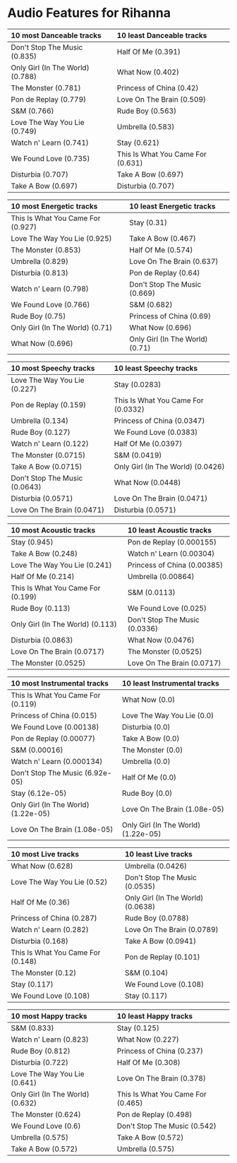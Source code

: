 # Audio Features for Rihanna
| 10 most Danceable tracks | 10 least Danceable tracks |
|:---|:---|
| Don't Stop The Music (0.835) | Half Of Me (0.391) |
| Only Girl (In The World) (0.788) | What Now (0.402) |
| The Monster (0.781) | Princess of China (0.42) |
| Pon de Replay (0.779) | Love On The Brain (0.509) |
| S&M (0.766) | Rude Boy (0.563) |
| Love The Way You Lie (0.749) | Umbrella (0.583) |
| Watch n' Learn (0.741) | Stay (0.621) |
| We Found Love (0.735) | This Is What You Came For (0.631) |
| Disturbia (0.707) | Take A Bow (0.697) |
| Take A Bow (0.697) | Disturbia (0.707) |

| 10 most Energetic tracks | 10 least Energetic tracks |
|:---|:---|
| This Is What You Came For (0.927) | Stay (0.31) |
| Love The Way You Lie (0.925) | Take A Bow (0.467) |
| The Monster (0.853) | Half Of Me (0.574) |
| Umbrella (0.829) | Love On The Brain (0.637) |
| Disturbia (0.813) | Pon de Replay (0.64) |
| Watch n' Learn (0.798) | Don't Stop The Music (0.669) |
| We Found Love (0.766) | S&M (0.682) |
| Rude Boy (0.75) | Princess of China (0.69) |
| Only Girl (In The World) (0.71) | What Now (0.696) |
| What Now (0.696) | Only Girl (In The World) (0.71) |

| 10 most Speechy tracks | 10 least Speechy tracks |
|:---|:---|
| Love The Way You Lie (0.227) | Stay (0.0283) |
| Pon de Replay (0.159) | This Is What You Came For (0.0332) |
| Umbrella (0.134) | Princess of China (0.0347) |
| Rude Boy (0.127) | We Found Love (0.0383) |
| Watch n' Learn (0.122) | Half Of Me (0.0397) |
| The Monster (0.0715) | S&M (0.0419) |
| Take A Bow (0.0715) | Only Girl (In The World) (0.0426) |
| Don't Stop The Music (0.0643) | What Now (0.0448) |
| Disturbia (0.0571) | Love On The Brain (0.0471) |
| Love On The Brain (0.0471) | Disturbia (0.0571) |

| 10 most Acoustic tracks | 10 least Acoustic tracks |
|:---|:---|
| Stay (0.945) | Pon de Replay (0.000155) |
| Take A Bow (0.248) | Watch n' Learn (0.00304) |
| Love The Way You Lie (0.241) | Princess of China (0.00385) |
| Half Of Me (0.214) | Umbrella (0.00864) |
| This Is What You Came For (0.199) | S&M (0.0113) |
| Rude Boy (0.113) | We Found Love (0.025) |
| Only Girl (In The World) (0.113) | Don't Stop The Music (0.0336) |
| Disturbia (0.0863) | What Now (0.0476) |
| Love On The Brain (0.0717) | The Monster (0.0525) |
| The Monster (0.0525) | Love On The Brain (0.0717) |

| 10 most Instrumental tracks | 10 least Instrumental tracks |
|:---|:---|
| This Is What You Came For (0.119) | What Now (0.0) |
| Princess of China (0.015) | Love The Way You Lie (0.0) |
| We Found Love (0.00138) | Disturbia (0.0) |
| Pon de Replay (0.00077) | Take A Bow (0.0) |
| S&M (0.00016) | The Monster (0.0) |
| Watch n' Learn (0.000134) | Umbrella (0.0) |
| Don't Stop The Music (6.92e-05) | Half Of Me (0.0) |
| Stay (6.12e-05) | Rude Boy (0.0) |
| Only Girl (In The World) (1.22e-05) | Love On The Brain (1.08e-05) |
| Love On The Brain (1.08e-05) | Only Girl (In The World) (1.22e-05) |

| 10 most Live tracks | 10 least Live tracks |
|:---|:---|
| What Now (0.628) | Umbrella (0.0426) |
| Love The Way You Lie (0.52) | Don't Stop The Music (0.0535) |
| Half Of Me (0.36) | Only Girl (In The World) (0.0638) |
| Princess of China (0.287) | Rude Boy (0.0788) |
| Watch n' Learn (0.282) | Love On The Brain (0.0789) |
| Disturbia (0.168) | Take A Bow (0.0941) |
| This Is What You Came For (0.148) | Pon de Replay (0.101) |
| The Monster (0.12) | S&M (0.104) |
| Stay (0.117) | We Found Love (0.108) |
| We Found Love (0.108) | Stay (0.117) |

| 10 most Happy tracks | 10 least Happy tracks |
|:---|:---|
| S&M (0.833) | Stay (0.125) |
| Watch n' Learn (0.823) | What Now (0.227) |
| Rude Boy (0.812) | Princess of China (0.237) |
| Disturbia (0.722) | Half Of Me (0.308) |
| Love The Way You Lie (0.641) | Love On The Brain (0.378) |
| Only Girl (In The World) (0.632) | This Is What You Came For (0.465) |
| The Monster (0.624) | Pon de Replay (0.498) |
| We Found Love (0.6) | Don't Stop The Music (0.542) |
| Umbrella (0.575) | Take A Bow (0.572) |
| Take A Bow (0.572) | Umbrella (0.575) |
